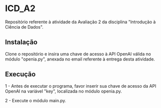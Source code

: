 # ICD_A2
Repositório referente à atividade da Avaliação 2 da disciplina "Introdução à Ciência de Dados".

## Instalação
Clone o repositório e insira uma chave de acesso à API OpenAI válida no módulo "openia.py", anexada no email referente à entrega desta atividade.

## Execução
1 - Antes de executar o programa, favor inserir sua chave de acesso da API OpenAI na variável "key", localizada no módulo openia.py.

2 - Execute o módulo main.py.

